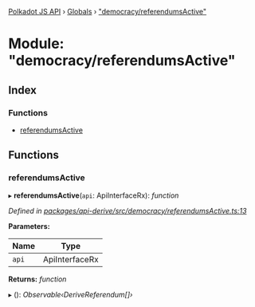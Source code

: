 [Polkadot JS API](../README.md) › [Globals](../globals.md) › ["democracy/referendumsActive"](_democracy_referendumsactive_.md)

# Module: "democracy/referendumsActive"

## Index

### Functions

* [referendumsActive](_democracy_referendumsactive_.md#referendumsactive)

## Functions

###  referendumsActive

▸ **referendumsActive**(`api`: ApiInterfaceRx): *function*

*Defined in [packages/api-derive/src/democracy/referendumsActive.ts:13](https://github.com/polkadot-js/api/blob/641fe5c380/packages/api-derive/src/democracy/referendumsActive.ts#L13)*

**Parameters:**

Name | Type |
------ | ------ |
`api` | ApiInterfaceRx |

**Returns:** *function*

▸ (): *Observable‹DeriveReferendum[]›*
